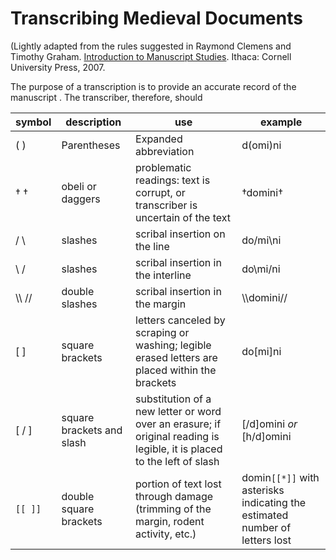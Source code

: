 # Transcribing Medieval Documents

(Lightly adapted from the rules suggested in Raymond Clemens and Timothy Graham. [Introduction to Manuscript Studies](http://www.cornellpress.cornell.edu/book/?GCOI=80140100177870). Ithaca: Cornell University Press, 2007.

The purpose of a transcription is to provide an accurate record of the manuscript  . The transcriber, therefore, should 

| **symbol** | **description** | **use** | **example** |
|---|---|---|---|
| ( ) | Parentheses | Expanded abbreviation | d(omi)ni 
| † † |	obeli or daggers	| problematic readings: text is corrupt, or transcriber is uncertain of the text | †domini† |
| / \ |	slashes	| scribal insertion on the line | do/mi\ni |
| \ /	| slashes |	scribal insertion in the interline | do\mi/ni |
| \\\ //	| double slashes |	scribal insertion in the margin | \\\domini//
| [ ]	| square brackets	| letters canceled by scraping or washing; legible erased letters are placed within the brackets | do[mi]ni |
| [ / ]	| square brackets and slash	| substitution of a new letter or word over an erasure; if original reading is legible, it is placed to the left of slash | [/d]omini *or* [h/d]omini | 
| `[[ ]]`	| double square brackets |	portion of text lost through damage (trimming of the margin, rodent activity, etc.) | domin`[[*]]` with asterisks indicating the estimated number of letters lost |
